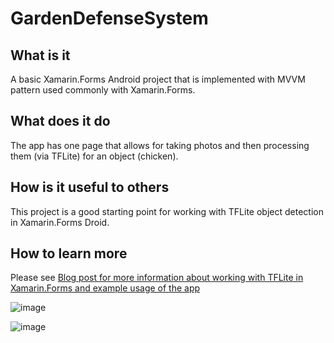 # GardenDefenseSystem
## What is it
A basic Xamarin.Forms Android project that is implemented with MVVM pattern used commonly with Xamarin.Forms.
## What does it do
The app has one page that allows for taking photos and then processing them (via TFLite) for an object (chicken).
## How is it useful to others
This project is a good starting point for working with TFLite object detection in Xamarin.Forms Droid.
## How to learn more
Please see [Blog post for more information about working with TFLite in Xamarin.Forms and example usage of the app](https://intellitect.com/blog/object-detection-tensorflow-lite/) 

![image](https://user-images.githubusercontent.com/11265760/182441540-484855fb-786a-4261-a257-550f493463d8.png)

![image](https://user-images.githubusercontent.com/11265760/182441370-6ec4103b-6c28-467e-9692-b1ece38fb393.png)
